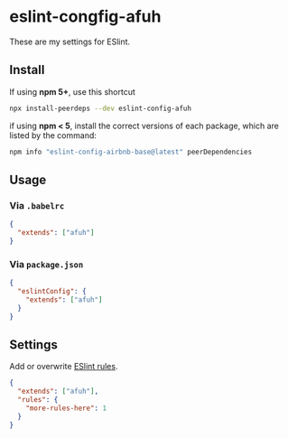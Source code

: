# eslint-congfig-afuh
These are my settings for ESlint. 

## Install

If using **npm 5+**, use this shortcut
```sh
npx install-peerdeps --dev eslint-config-afuh
```

if using **npm < 5**, install the correct versions of each 
package, which are listed by the command:

```sh
npm info "eslint-config-airbnb-base@latest" peerDependencies
```

## Usage

### Via `.babelrc` 

```json
{
  "extends": ["afuh"]
}
```

### Via `package.json`
```json
{
  "eslintConfig": {
    "extends": ["afuh"]
  }
}
```

## Settings
Add or overwrite [ESlint rules](https://eslint.org/docs/rules/). 
```json
{
  "extends": ["afuh"],
  "rules": {
    "more-rules-here": 1
  }
}
```